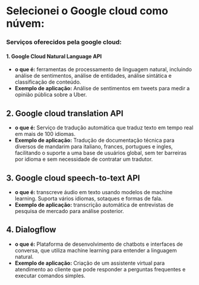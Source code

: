 # Selecionei o Google cloud como núvem:

### Serviços oferecidos pela google cloud:

#### 1. Google Cloud Natural Language API
- **o que é:** ferramentas de processamento de linguagem natural, incluindo análise de sentimentos, análise de entidades, análise sintática e classificação de conteúdo.
- **Exemplo de aplicação:** Análise de sentimentos em tweets para medir a opinião pública sobre a Uber.

## 2. Google cloud translation API
- **o que é:** Serviço de tradução automática que traduz texto em tempo real em mais de 100 idiomas.
- **Exemplo de aplicação:** Tradução de documentação técnica para diversos de mandarim para italiano, frances, portugues e ingles, facilitando o suporte a uma base de usuários global, sem ter barreiras por idioma e sem necessidade de contratar um tradutor.

## 3. Google cloud speech-to-text API
- **o que é:** transcreve áudio em texto usando modelos de machine learning. Suporta vários idiomas, sotaques e formas de fala.
- **Exemplo de aplicação:** transcrição automática de entrevistas de pesquisa de mercado para análise posterior.

## 4. Dialogflow
- **o que é:** Plataforma de desenvolvimento de chatbots e interfaces de conversa, que utiliza machine learning para entender a linguagem natural.
- **Exemplo de aplicação:** Criação de um assistente virtual para atendimento ao cliente que pode responder a perguntas frequentes e executar comandos simples.
